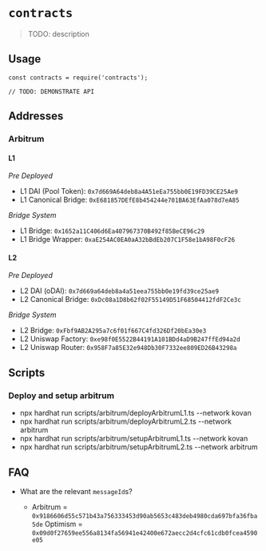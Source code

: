 # `contracts`

> TODO: description

## Usage

```
const contracts = require('contracts');

// TODO: DEMONSTRATE API
```

## Addresses

### Arbitrum

#### L1

_Pre Deployed_
* L1 DAI (Pool Token): `0x7d669A64deb8a4A51eEa755bb0E19FD39CE25Ae9`
* L1 Canonical Bridge: `0xE681857DEfE8b454244e701BA63EfAa078d7eA85`

_Bridge System_
* L1 Bridge: `0x1652a11C406d6Ea407967370B492f85BeCE96c29`
* L1 Bridge Wrapper: `0xaE254AC0EA0aA32bBdEb207C1F58e1bA98F0cF26`


#### L2

_Pre Deployed_
* L2 DAI (oDAI): `0x7d669a64deb8a4a51eea755bb0e19fd39ce25ae9`
* L2 Canonical Bridge: `0xDc08a1D8b62f02F55149D51F68504412fdF2Ce3c`

_Bridge System_
* L2 Bridge: `0xFbf9AB2A295a7c6f01f667C4fd326Df20bEa30e3`
* L2 Uniswap Factory: `0xe98f0E5522B44191A101BDd4aD9B247ffEd94a2d`
* L2 Uniswap Router: `0x958F7a85E32e948Db30F7332ee809ED26B43298a`

## Scripts

### Deploy and setup arbitrum

* npx hardhat run scripts/arbitrum/deployArbitrumL1.ts --network kovan
* npx hardhat run scripts/arbitrum/deployArbitrumL2.ts --network arbitrum
* npx hardhat run scripts/arbitrum/setupArbitrumL1.ts --network kovan
* npx hardhat run scripts/arbitrum/setupArbitrumL2.ts --network arbitrum

## FAQ

* What are the relevant `messageId`s?

    * Arbitrum = `0x9186606d55c571b43a756333453d90ab5653c483deb4980cda697bfa36fba5de`
      Optimism = `0x09d0f27659ee556a8134fa56941e42400e672aecc2d4cfc61cdb0fcea4590e05`